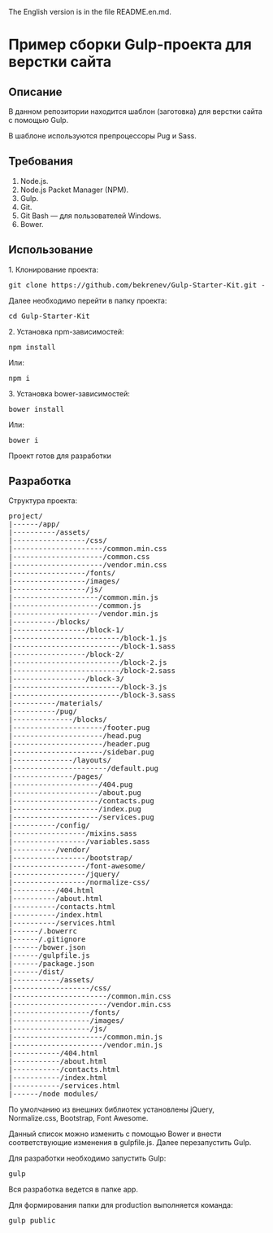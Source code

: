 <p>The English version is in the file README.en.md.</p>
<h1>Пример сборки Gulp-проекта для верстки сайта</h1>
<h2>Описание</h2>
<p>В данном репозитории находится шаблон (заготовка) для верстки сайта с помощью Gulp.</p>
<p>В шаблоне используются препроцессоры Pug и Sass.</p>
<h2>Требования</h2>
<ol>
  <li>Node.js.</li>
  <li>Node.js Packet Manager (NPM).</li>
  <li>Gulp.</li>
  <li>Git.</li>
  <li>Git Bash &mdash; для пользователей Windows.</li>
  <li>Bower.</li>
</ol>
<h2>Использование</h2>
<p>1. Клонирование проекта:</p>
<pre>git clone https://github.com/bekrenev/Gulp-Starter-Kit.git --depth 1 Gulp-Starter-Kit</pre>
<p>Далее необходимо перейти в папку проекта:</p>
<pre>cd Gulp-Starter-Kit</pre>
<p>2. Установка npm-зависимостей:</p>
<pre>npm install</pre>
<p>Или:</p>
<pre>npm i</pre>
<p>3. Установка bower-зависимостей:</p>
<pre>bower install</pre>
<p>Или:</p>
<pre>bower i</pre>
<p>Проект готов для разработки</p>
<h2>Разработка</h2>
<p>Структура проекта:</p>
<pre>
project/
|------/app/
|----------/assets/
|-----------------/css/
|---------------------/common.min.css
|---------------------/common.css
|---------------------/vendor.min.css
|-----------------/fonts/
|-----------------/images/
|-----------------/js/
|--------------------/common.min.js
|--------------------/common.js
|--------------------/vendor.min.js
|----------/blocks/
|-----------------/block-1/
|-------------------------/block-1.js
|-------------------------/block-1.sass
|-----------------/block-2/
|-------------------------/block-2.js
|-------------------------/block-2.sass
|-----------------/block-3/
|-------------------------/block-3.js
|-------------------------/block-3.sass
|----------/materials/
|----------/pug/
|--------------/blocks/
|---------------------/footer.pug
|---------------------/head.pug
|---------------------/header.pug
|---------------------/sidebar.pug
|--------------/layouts/
|----------------------/default.pug
|--------------/pages/
|--------------------/404.pug
|--------------------/about.pug
|--------------------/contacts.pug
|--------------------/index.pug
|--------------------/services.pug
|----------/config/
|-----------------/mixins.sass
|-----------------/variables.sass
|----------/vendor/
|-----------------/bootstrap/
|-----------------/font-awesome/
|-----------------/jquery/
|-----------------/normalize-css/
|----------/404.html
|----------/about.html
|----------/contacts.html
|----------/index.html
|----------/services.html
|------/.bowerrc
|------/.gitignore
|------/bower.json
|------/gulpfile.js
|------/package.json
|------/dist/
|-----------/assets/
|------------------/css/
|----------------------/common.min.css
|----------------------/vendor.min.css
|------------------/fonts/
|------------------/images/
|------------------/js/
|---------------------/common.min.js
|---------------------/vendor.min.js
|-----------/404.html
|-----------/about.html
|-----------/contacts.html
|-----------/index.html
|-----------/services.html
|------/node_modules/
</pre>
<p>По умолчанию из внешних библиотек установлены jQuery, Normalize.css, Bootstrap, Font Awesome.</p>
<p>Данный список можно изменить с помощью Bower и внести соответствующие изменения в gulpfile.js. Далее перезапустить Gulp.</p>
<p>Для разработки необходимо запустить Gulp:</p>
<pre>gulp</pre>
<p>Вся разработка ведется в папке app.</p>
<p>Для формирования папки для production выполняется команда:</p>
<pre>gulp public</p>
